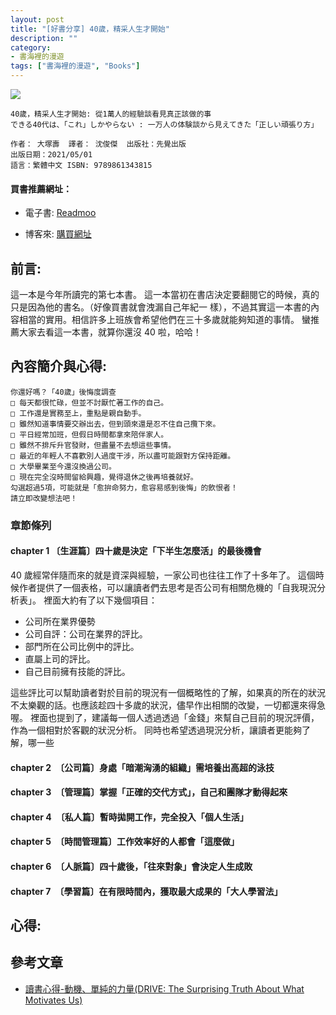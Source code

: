 ```yaml
---
layout: post
title: "[好書分享] 40歲，精采人生才開始"
description: ""
category: 
- 書海裡的漫遊
tags: ["書海裡的漫遊", "Books"]
---
```


<div><a href="http://moo.im/a/kwEGWX" title="40歲，精采人生才開始"><img src="https://cdn.readmoo.com/cover/62/f2efg6a_210x315.jpg?v=0"></a></div>




```
40歲，精采人生才開始: 從1萬人的經驗談看見真正該做的事
できる40代は、「これ」しかやらない : 一万人の体験談から見えてきた「正しい頑張り方」

作者： 大塚壽  譯者： 沈俊傑  出版社：先覺出版 
出版日期：2021/05/01 
語言：繁體中文 ISBN: 9789861343815 
```

#### 買書推薦網址：

- 電子書: [Readmoo](http://moo.im/a/kwEGWX)

- 博客來: [購買網址](https://www.books.com.tw/exep/assp.php/kkdailin/products/0010889442?utm_source=kkdailin&utm_medium=ap-books&utm_content=recommend&utm_campaign=ap-202106)


## 前言:

這一本是今年所讀完的第七本書。 這一本當初在書店決定要翻閱它的時候，真的只是因為他的書名。（好像買書就會洩漏自己年紀一
樣），不過其實這一本書的內容相當的實用。相信許多上班族會希望他們在三十多歲就能夠知道的事情。 蠻推薦大家去看這一本書，就算你還沒 40 啦，哈哈！



## 內容簡介與心得:

```
你還好嗎？「40歲」後悔度調查
□ 每天都很忙碌，但並不討厭忙著工作的自己。
□ 工作還是實務至上，重點是親自動手。
□ 雖然知道事情要交辦出去，但到頭來還是忍不住自己攬下來。
□ 平日經常加班，但假日時間都拿來陪伴家人。
□ 雖然不排斥升官發財，但盡量不去想這些事情。
□ 最近的年輕人不喜歡別人過度干涉，所以盡可能跟對方保持距離。
□ 大學畢業至今還沒換過公司。
□ 現在完全沒時間留給興趣，覺得退休之後再培養就好。
勾選超過5項，可能就是「愈拚命努力，愈容易感到後悔」的飲恨者！
請立即改變想法吧！

```

### 章節條列

#### chapter 1 〔生涯篇〕四十歲是決定「下半生怎麼活」的最後機會 

40 歲經常伴隨而來的就是資深與經驗，一家公司也往往工作了十多年了。 這個時候作者提供了一個表格，可以讓讀者們去思考是否公司有相關危機的「自我現況分析表」。 裡面大約有了以下幾個項目：

- 公司所在業界優勢
- 公司自評：公司在業界的評比。
- 部門所在公司比例中的評比。
- 直屬上司的評比。
- 自己目前擁有技能的評比。

這些評比可以幫助讀者對於目前的現況有一個概略性的了解，如果真的所在的狀況不太樂觀的話。也應該趁四十多歲的狀況，儘早作出相關的改變，一切都還來得急喔。 裡面也提到了，建議每一個人透過透過「金錢」來幫自己目前的現況評價，作為一個相對於客觀的狀況分析。 同時也希望透過現況分析，讓讀者更能夠了解，哪一些


#### chapter 2　〔公司篇〕身處「暗潮洶湧的組織」需培養出高超的泳技


#### chapter 3　〔管理篇〕掌握「正確的交代方式」，自己和團隊才動得起來

#### chapter 4　〔私人篇〕暫時拋開工作，完全投入「個人生活」

#### chapter 5　〔時間管理篇〕工作效率好的人都會「這麼做」

#### chapter 6　〔人脈篇〕四十歲後，「往來對象」會決定人生成敗

#### chapter 7　〔學習篇〕在有限時間內，獲取最大成果的「大人學習法」


## 心得:





## 參考文章

- [讀書心得-動機、單純的力量(DRIVE: The Surprising Truth About What Motivates Us)](http://www.evanlin.com/e8-ae-80-e6-9b-b8-e5-bf-83-e5-be-97-e5-8b-95-e6-a9-9f-e3-80-81-e5-96-ae-e7-b4-94-e7-9a-84-e5-8a-9b-e9-87-8fdrive-the-surprising-truth-about-what-motivates-us/) 

